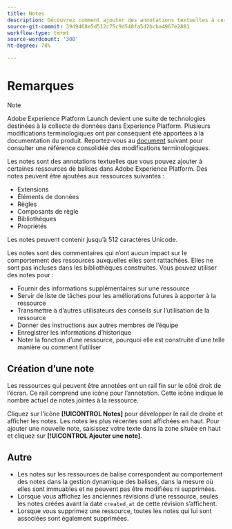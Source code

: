 ```yaml
---
title: Notes
description: Découvrez comment ajouter des annotations textuelles à certaines ressources de balises dans Adobe Experience Platform.
source-git-commit: 39d9468e5d512c75c9d540fa5d2bcba4967e2881
workflow-type: tm+mt
source-wordcount: '308'
ht-degree: 78%

---
```


# Remarques

>[!NOTE]
>
>Adobe Experience Platform Launch devient une suite de technologies destinées à la collecte de données dans Experience Platform. Plusieurs modifications terminologiques ont par conséquent été apportées à la documentation du produit. Reportez-vous au [document](../../term-updates.md) suivant pour consulter une référence consolidée des modifications terminologiques.

Les notes sont des annotations textuelles que vous pouvez ajouter à certaines ressources de balises dans Adobe Experience Platform. Des notes peuvent être ajoutées aux ressources suivantes :

* Extensions
* Éléments de données
* Règles
* Composants de  règle
* Bibliothèques
* Propriétés

Les notes peuvent contenir jusqu’à 512 caractères Unicode.

Les notes sont des commentaires qui n’ont aucun impact sur le comportement des ressources auxquelles elles sont rattachées. Elles ne sont pas incluses dans les bibliothèques construites. Vous pouvez utiliser des notes pour :

* Fournir des informations supplémentaires sur une ressource
* Servir de liste de tâches pour les améliorations futures à apporter à la ressource
* Transmettre à d’autres utilisateurs des conseils sur l’utilisation de la ressource
* Donner des instructions aux autres membres de l’équipe
* Enregistrer les informations d’historique
* Noter la fonction d’une ressource, pourquoi elle est construite d’une telle manière ou comment l’utiliser

## Création d’une note

Les ressources qui peuvent être annotées ont un rail fin sur le côté droit de l’écran. Ce rail comprend une icône pour l’annotation. Cette icône indique le nombre actuel de notes jointes à la ressource.

Cliquez sur l’icône **[!UICONTROL Notes]** pour développer le rail de droite et afficher les notes. Les notes les plus récentes sont affichées en haut.  Pour ajouter une nouvelle note, saisissez votre texte dans la zone située en haut et cliquez sur **[!UICONTROL Ajouter une note]**.

## Autre

* Les notes sur les ressources de balise correspondent au comportement des notes dans la gestion dynamique des balises, dans la mesure où elles sont immuables et ne peuvent pas être modifiées ni supprimées.
* Lorsque vous affichez les anciennes révisions d’une ressource, seules les notes créées avant la date `created_at` de cette révision s’affichent.
* Lorsque vous supprimez une ressource, toutes les notes qui lui sont associées sont également supprimées.
